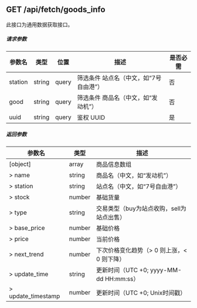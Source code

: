 ## GET /api/fetch/goods_info

此接口为通用数据获取接口。

##### 请求参数

| 参数名  | 类型   | 位置  | 描述                                   | 是否必需 |
| ------- | ------ | ----- | -------------------------------------- | -------- |
| station | string | query | 筛选条件 站点名（中文，如“7号自由港”） | 否       |
| good    | string | query | 筛选条件 商品名（中文，如“发动机”）    | 否       |
| uuid    | string | query | 鉴权 UUID                              | 是       |

##### 返回参数

| 参数名             | 类型   | 描述                                       |
| ------------------ | ------ | ------------------------------------------ |
| [object]           | array  | 商品信息数组                               |
| > name             | string | 商品名（中文，如“发动机”）                 |
| > station          | string | 站点名（中文，如“7号自由港”）              |
| > stock            | number | 基础货量                                   |
| > type             | string | 交易类型（buy为站点收购，sell为站点出售）  |
| > base_price       | number | 基础价格                                   |
| > price            | number | 当前价格                                   |
| > next_trend       | number | 下次价格变化趋势（> 0 则上涨，< 0 则下降） |
| > update_time      | string | 更新时间（UTC +0; yyyy-MM-dd HH:mm:ss）    |
| > update_timestamp | number | 更新时间（UTC +0; Unix时间戳）             |
